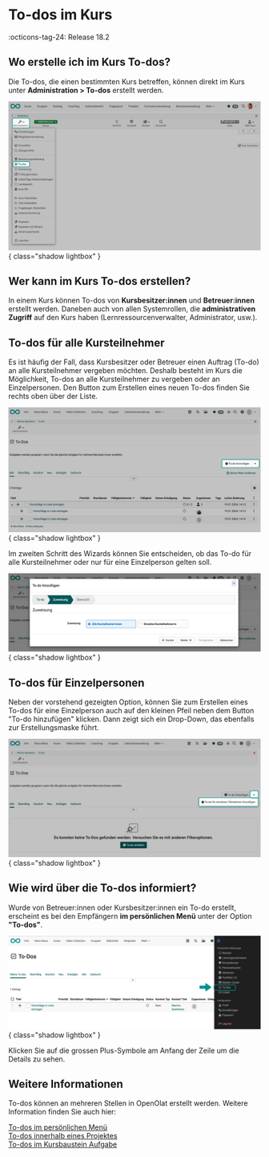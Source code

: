 # To-dos im Kurs

:octicons-tag-24: Release 18.2

## Wo erstelle ich im Kurs To-dos?

Die To-dos, die einen bestimmten Kurs betreffen, können direkt im Kurs unter **Administration > To-dos** erstellt werden.  

![course_todos_menu_v1_de.png](assets/course_todos_menu_v1_de.png){ class="shadow lightbox" }

## Wer kann im Kurs To-dos erstellen?

In einem Kurs können To-dos von **Kursbesitzer:innen** und **Betreuer:innen** erstellt werden. Daneben auch von allen Systemrollen, die **administrativen Zugriff** auf den Kurs haben (Lernressourcenverwalter, Administrator, usw.).

## To-dos für alle Kursteilnehmer 

Es ist häufig der Fall, dass Kursbesitzer oder Betreuer einen Auftrag (To-do) an alle Kursteilnehmer vergeben möchten. Deshalb besteht im Kurs die Möglichkeit, To-dos an alle Kursteilnehmer zu vergeben oder an Einzelpersonen. Den Button zum Erstellen eines neuen To-dos finden Sie rechts oben über der Liste.  

![course_todos_create_v2_de.png](assets/course_todos_create_v2_de.png){ class="shadow lightbox" }

Im zweiten Schritt des Wizards können Sie entscheiden, ob das To-do für alle Kursteilnehmer oder nur für eine Einzelperson gelten soll. 

![course_todos_create_to_all_v1_de.png](assets/course_todos_create_to_all_v1_de.png){ class="shadow lightbox" }


## To-dos für Einzelpersonen

Neben der vorstehend gezeigten Option, können Sie zum Erstellen eines To-dos für eine Einzelperson auch auf den kleinen Pfeil neben dem Button "To-do hinzufügen" klicken. Dann zeigt sich ein Drop-Down, das ebenfalls zur Erstellungsmaske führt.

![course_todos_create_single_v1_de.png](assets/course_todos_create_single_v1_de.png){ class="shadow lightbox" }

## Wie wird über die To-dos informiert?  

Wurde von Betreuer:innen oder Kursbesitzer:innen ein To-do erstellt, erscheint es bei den Empfängern **im persönlichen Menü** unter der Option **"To-dos"**.

![course_todos_pers_menu_v1_de.png](assets/course_todos_pers_menu_v1_de.png){ class="shadow lightbox" }

Klicken Sie auf die grossen Plus-Symbole am Anfang der Zeile um die Details zu sehen.

## Weitere Informationen

To-dos können an mehreren Stellen in OpenOlat erstellt werden. Weitere Information finden Sie auch hier:

[To-dos im persönlichen Menü](../personal_menu/To-Dos.de.md)<br>
[To-dos innerhalb eines Projektes](../area_modules/Project_Todos.de.md)<br>
[To-dos im Kursbaustein Aufgabe](../learningresources/Course_Element_Task.de.md)
